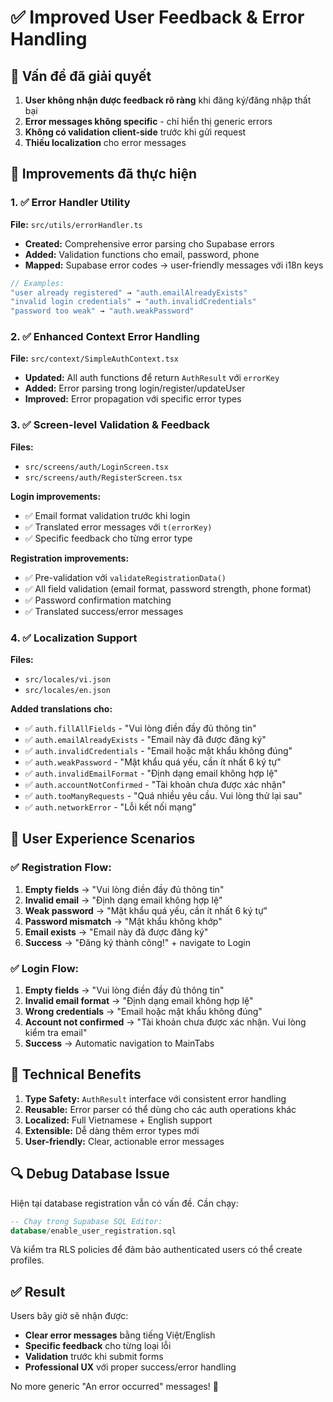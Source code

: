 # ✅ Improved User Feedback & Error Handling

## 🎯 Vấn đề đã giải quyết

1. **User không nhận được feedback rõ ràng** khi đăng ký/đăng nhập thất bại
2. **Error messages không specific** - chỉ hiển thị generic errors
3. **Không có validation client-side** trước khi gửi request
4. **Thiếu localization** cho error messages

## 🔧 Improvements đã thực hiện

### 1. ✅ **Error Handler Utility**
**File:** `src/utils/errorHandler.ts`

- **Created:** Comprehensive error parsing cho Supabase errors
- **Added:** Validation functions cho email, password, phone
- **Mapped:** Supabase error codes → user-friendly messages với i18n keys

```typescript
// Examples:
"user already registered" → "auth.emailAlreadyExists"
"invalid login credentials" → "auth.invalidCredentials"
"password too weak" → "auth.weakPassword"
```

### 2. ✅ **Enhanced Context Error Handling**
**File:** `src/context/SimpleAuthContext.tsx`

- **Updated:** All auth functions để return `AuthResult` với `errorKey`
- **Added:** Error parsing trong login/register/updateUser
- **Improved:** Error propagation với specific error types

### 3. ✅ **Screen-level Validation & Feedback**
**Files:** 
- `src/screens/auth/LoginScreen.tsx`
- `src/screens/auth/RegisterScreen.tsx`

**Login improvements:**
- ✅ Email format validation trước khi login
- ✅ Translated error messages với `t(errorKey)`
- ✅ Specific feedback cho từng error type

**Registration improvements:**
- ✅ Pre-validation với `validateRegistrationData()`
- ✅ All field validation (email format, password strength, phone format)
- ✅ Password confirmation matching
- ✅ Translated success/error messages

### 4. ✅ **Localization Support**
**Files:**
- `src/locales/vi.json`
- `src/locales/en.json`

**Added translations cho:**
- ✅ `auth.fillAllFields` - "Vui lòng điền đầy đủ thông tin"
- ✅ `auth.emailAlreadyExists` - "Email này đã được đăng ký" 
- ✅ `auth.invalidCredentials` - "Email hoặc mật khẩu không đúng"
- ✅ `auth.weakPassword` - "Mật khẩu quá yếu, cần ít nhất 6 ký tự"
- ✅ `auth.invalidEmailFormat` - "Định dạng email không hợp lệ"
- ✅ `auth.accountNotConfirmed` - "Tài khoản chưa được xác nhận"
- ✅ `auth.tooManyRequests` - "Quá nhiều yêu cầu. Vui lòng thử lại sau"
- ✅ `auth.networkError` - "Lỗi kết nối mạng"

## 🧪 **User Experience Scenarios**

### ✅ **Registration Flow:**
1. **Empty fields** → "Vui lòng điền đầy đủ thông tin"
2. **Invalid email** → "Định dạng email không hợp lệ"
3. **Weak password** → "Mật khẩu quá yếu, cần ít nhất 6 ký tự"
4. **Password mismatch** → "Mật khẩu không khớp"
5. **Email exists** → "Email này đã được đăng ký"
6. **Success** → "Đăng ký thành công!" + navigate to Login

### ✅ **Login Flow:**
1. **Empty fields** → "Vui lòng điền đầy đủ thông tin"
2. **Invalid email format** → "Định dạng email không hợp lệ"
3. **Wrong credentials** → "Email hoặc mật khẩu không đúng"
4. **Account not confirmed** → "Tài khoản chưa được xác nhận. Vui lòng kiểm tra email"
5. **Success** → Automatic navigation to MainTabs

## 🚀 **Technical Benefits**

1. **Type Safety:** `AuthResult` interface với consistent error handling
2. **Reusable:** Error parser có thể dùng cho các auth operations khác
3. **Localized:** Full Vietnamese + English support
4. **Extensible:** Dễ dàng thêm error types mới
5. **User-friendly:** Clear, actionable error messages

## 🔍 **Debug Database Issue**

Hiện tại database registration vẫn có vấn đề. Cần chạy:

```sql
-- Chạy trong Supabase SQL Editor:
database/enable_user_registration.sql
```

Và kiểm tra RLS policies để đảm bảo authenticated users có thể create profiles.

## ✅ **Result**

Users bây giờ sẽ nhận được:
- **Clear error messages** bằng tiếng Việt/English
- **Specific feedback** cho từng loại lỗi 
- **Validation** trước khi submit forms
- **Professional UX** với proper success/error handling

No more generic "An error occurred" messages! 🎉 
